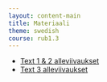 ```yaml
---
layout: content-main
title: Materiaali
theme: swedish
course: rub1.3
---
```


- [Text 1 & 2 alleviivaukset](/media/rub1/text1_2_alleviivaukset.pdf)
- [Text 3 alleviivaukset](/media/rub1/text3_alleviivaukset.pdf)
